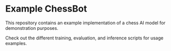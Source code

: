 # Example ChessBot

This repository contains an example implementation of a chess AI model for demonstration purposes.

Check out the different training, evaluation, and inference scripts for usage examples.
